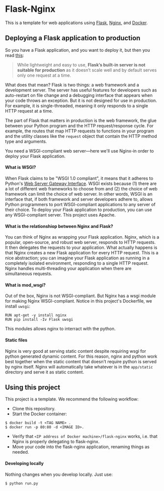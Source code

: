 # Flask-Nginx

This is a template for web applications using [Flask](http://flask.pocoo.org/), [Nginx](https://www.nginx.com/), and [Docker](https://www.docker.com/).

## Deploying a Flask application to production

So you have a Flask application, and you want to deploy it, but then you read [this](http://flask.pocoo.org/docs/0.11/deploying/):

> While lightweight and easy to use, **Flask’s built-in server is not suitable for production** as it doesn’t scale well and by default serves only one request at a time. 

What does that mean? Flask is two things: a web framework and a development server. The server has useful features for developers such as auto-restart on file change and a debugging interface that appears when your code throws an exception. But it is not designed for use in production. For example, it is single-threaded, meaning it only responds to a single HTTP request at a time.

The part of Flask that matters in production is the web framework, the glue between your Python program and the HTTP request/response cycle. For example, the routes that map HTTP requests to functions in your program and the utility classes like the `request` object that contain the HTTP method type and arguments.

You need a WSGI-compliant web server—here we'll use Nginx-in order to deploy your Flask application.

#### What is WSGI?

When Flask claims to be "WSGI 1.0 compliant", it means that it adheres to Python's [Web Server Gateway Interface](https://www.python.org/dev/peps/pep-3333/). WSGI exists because (1) there are a lot of different web frameworks to choose from and (2) the choice of web framework can limit the choice of web server. In other words, WSGI is an interface that, if both framework and server developers adhere to, allows Python programmers to port WSGI-compliant applications to any server of their choice. To deploy your Flask application to production, you can use any WSGI-compliant server. This project uses Apache.

#### What is the relationshiop between Nginx and Flask?

You can think of Nginx as wrapping your Flask application. Nginx, which is a popular, open-source, and robust web server, responds to HTTP requests. It then delegates the requests to your application. What actually happens is that Nginx creates a new Flask application for every HTTP request. This is a nice abstraction; you can imagine your Flask application as running in a completely isolated environment, responding to a single HTTP request. Nginx handles multi-threading your application when there are simultaneous requests.

#### What is mod_wsgi?

Out of the box, Nginx is not WSGI-compliant. But Nginx has a wsgi module for making Nginx WSGI-compliant. Notice in this project's Dockerfile, we install `uwsgi`:

```
RUN apt-get -y install nginx
RUN pip install -Iv Flask uwsgi
```

This modules allows nginx to interract with the python.

#### Static files

Nginx is very good at serving static content despite requiring wsgi for python generated dynamic content. For this reason, nginx and python work best together when the static content that doesn't require python is served by nginx itself. Nginx will automatically take whatever is in the `app/static` directory and serve it as static content.

## Using this project

This project is a template. We recommend the following workflow:

- Clone this repository.
- Start the Docker container:

```
$ docker build -t <TAG NAME> .
$ docker run -p 80:80 -d <IMAGE ID>.
```

- Verify that `<IP address of Docker machine>/flask-nginx` works, i.e. that Nginx is properly delegating to flask-nginx.
- Move your code into the flask-nginx application, renaming things as needed.

#### Developing locally

Nothing changes when you develop locally. Just use:

```
$ python run.py
```
